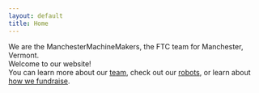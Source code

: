 ```yaml
---
layout: default
title: Home
---
```

We are the ManchesterMachineMakers, the FTC team for Manchester, Vermont. \
Welcome to our website! \
You can learn more about our [team](/who-we-are), check out our [robots](/robots), or learn about [how we fundraise](/fundraising).
